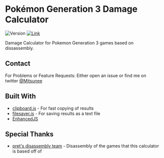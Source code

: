 # Pokémon Generation 3 Damage Calculator

![Version](https://img.shields.io/badge/stable-3.3.3-green.svg) [![Link](https://img.shields.io/badge/https://-www.mitsunee.com/gen3dmgcalc/-555555.svg?colorA=55DD88)](https://www.mitsunee.com/gen3dmgcalc/)

Damage Calculator for Pokemon Generation 3 games based on dissassembly.

## Contact

For Problems or Feature Requests: Either open an issue or find me on twitter [@Mitsunee](http://twitter.com/Mitsunee)  

## Built With

* [clipboard.js](https://github.com/zenorocha/clipboard.js/) - For fast copying of results
* [filesaver.js](https://github.com/eligrey/FileSaver.js) - For saving results as a text file
* [EnhancedJS](https://github.com/Mitsunee/EnhancedJS)

## Special Thanks

* [pret's disassembly team](https://github.com/pret) - Disassembly of the games that this calculator is based off of